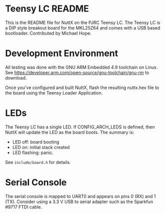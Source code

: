 Teensy LC README
================

This is the README file for NuttX on the PJRC Teensy LC. The Teensy LC
is a DIP style breakout board for the MKL25Z64 and comes with a USB
based bootloader. Contributed by Michael Hope.

Development Environment
=======================

All testing was done with the GNU ARM Embedded 4.9 toolchain on Linux.
See https://developer.arm.com/open-source/gnu-toolchain/gnu-rm to
download.

Once you've configured and built NuttX, flash the resulting nuttx.hex
file to the board using the Teensy Loader Application.

LEDs
====

The Teensy LC has a single LED. If CONFIG\_ARCH\_LEDS is defined, then
NuttX will update the LED as the board boots. The summary is:

-   LED off: board booting
-   LED on: initial stack created
-   LED flashing: panic.

See `include/board.h` for details.

Serial Console
==============

The serial console is mapped to UART0 and appears on pins 0 (RX) and 1
(TX). Consider using a 3.3 V USB to serial adapter such as the Sparkfun
\#9717 FTDI cable.
